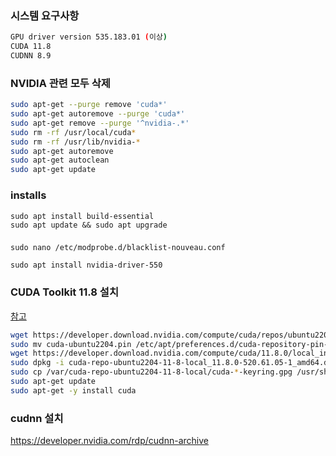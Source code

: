 ### 시스템 요구사항

```bash
GPU driver version 535.183.01 (이상)
CUDA 11.8
CUDNN 8.9
```

### NVIDIA 관련 모두 삭제

```bash
sudo apt-get --purge remove 'cuda*'
sudo apt-get autoremove --purge 'cuda*'
sudo apt-get remove --purge '^nvidia-.*'
sudo rm -rf /usr/local/cuda*
sudo rm -rf /usr/lib/nvidia-*
sudo apt-get autoremove
sudo apt-get autoclean
sudo apt-get update

```
### installs

```
sudo apt install build-essential
sudo apt update && sudo apt upgrade
```

###
```
sudo nano /etc/modprobe.d/blacklist-nouveau.conf
```

```
sudo apt install nvidia-driver-550
```

### CUDA Toolkit 11.8 설치

[참고](https://developer.nvidia.com/cuda-11-8-0-download-archive?target_os=Linux&target_arch=x86_64&Distribution=Ubuntu&target_version=22.04&target_type=deb_local)

```bash
wget https://developer.download.nvidia.com/compute/cuda/repos/ubuntu2204/x86_64/cuda-ubuntu2204.pin
sudo mv cuda-ubuntu2204.pin /etc/apt/preferences.d/cuda-repository-pin-600
wget https://developer.download.nvidia.com/compute/cuda/11.8.0/local_installers/cuda-repo-ubuntu2204-11-8-local_11.8.0-520.61.05-1_amd64.deb
sudo dpkg -i cuda-repo-ubuntu2204-11-8-local_11.8.0-520.61.05-1_amd64.deb
sudo cp /var/cuda-repo-ubuntu2204-11-8-local/cuda-*-keyring.gpg /usr/share/keyrings/
sudo apt-get update
sudo apt-get -y install cuda
```

### cudnn 설치

https://developer.nvidia.com/rdp/cudnn-archive
```bash

```

